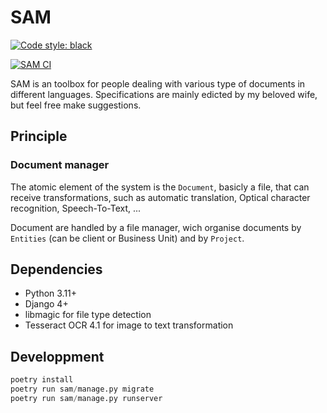 # SAM

<a href="https://github.com/psf/black"><img alt="Code style: black" src="https://img.shields.io/badge/code%20style-black-000000.svg"></a>

[![SAM CI](https://github.com/yurivital/sam/actions/workflows/github-actions-main.yml/badge.svg)](https://github.com/yurivital/sam/actions/workflows/github-actions-main.yml)

SAM is an toolbox for people dealing with various type of documents in different languages.
Specifications are mainly edicted by my beloved wife, but feel free make suggestions.

## Principle

### Document manager

The atomic element of the system is the `Document`, basicly a file, that can receive transformations, such as automatic translation, Optical character recognition, Speech-To-Text, ...

Document are handled by a file manager, wich organise documents by `Entities` (can be client or Business Unit) and by `Project`.

## Dependencies

- Python 3.11+
- Django 4+
- libmagic for file type detection
- Tesseract OCR 4.1 for image to text transformation

## Developpment

```python
poetry install
poetry run sam/manage.py migrate
poetry run sam/manage.py runserver
```

